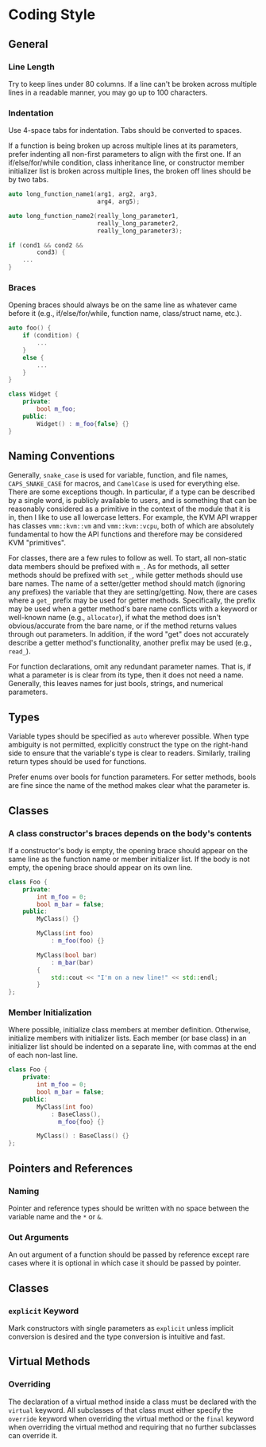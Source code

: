 # Coding Style



## General

### Line Length

Try to keep lines under 80 columns. If a line can't be broken across multiple
lines in a readable manner, you may go up to 100 characters.

### Indentation

Use 4-space tabs for indentation. Tabs should be converted to spaces.

If a function is being broken up across multiple lines at its parameters,
prefer indenting all non-first parameters to align with the first one. If an
if/else/for/while condition, class inheritance line, or constructor member
initializer list is broken across multiple lines, the broken off lines should
be by two tabs.

```cpp
auto long_function_name1(arg1, arg2, arg3,
                         arg4, arg5);

auto long_function_name2(really_long_parameter1,
                         really_long_parameter2,
                         really_long_parameter3);

if (cond1 && cond2 &&
        cond3) {
    ...
}
```

### Braces

Opening braces should always be on the same line as whatever came before it
(e.g., if/else/for/while, function name, class/struct name, etc.).

```cpp
auto foo() {
    if (condition) {
        ...
    }
    else {
        ...
    }
}

class Widget {
    private:
        bool m_foo;
    public:
        Widget() : m_foo{false} {}
}
```



## Naming Conventions

Generally, `snake_case` is used for variable, function, and file names,
`CAPS_SNAKE_CASE` for macros, and `CamelCase` is used for everything else.
There are some exceptions though. In particular, if a type can be described by
a single word, is publicly available to users, and is something that can be
reasonably considered as a primitive in the context of the module that it is
in, then I like to use all lowercase letters. For example, the KVM API wrapper
has classes `vmm::kvm::vm` and `vmm::kvm::vcpu`, both of which are absolutely
fundamental to how the API functions and therefore may be considered KVM
"primitives".

For classes, there are a few rules to follow as well. To start, all non-static
data members should be prefixed with `m_`. As for methods, all setter methods
should be prefixed with `set_`, while getter methods should use bare names.
The name of a setter/getter method should match (ignoring any prefixes) the
variable that they are setting/getting. Now, there are cases where a `get_`
prefix may be used for getter methods. Specifically, the prefix may be used
when a getter method's bare name conflicts with a keyword or well-known name
(e.g., `allocator`), if what the method does isn't obvious/accurate from the
bare name, or if the method returns values through out parameters. In addition,
if the word "get" does not accurately describe a getter method's functionality,
another prefix may be used (e.g., `read_`).

For function declarations, omit any redundant parameter names. That is, if what
a parameter is is clear from its type, then it does not need a name. Generally,
this leaves names for just bools, strings, and numerical parameters.



## Types

Variable types should be specified as `auto` wherever possible. When type
ambiguity is not permitted, explicitly construct the type on the right-hand
side to ensure that the variable's type is clear to readers. Similarly,
trailing return types should be used for functions.

Prefer enums over bools for function parameters. For setter methods, bools are
fine since the name of the method makes clear what the parameter is.



## Classes

### A class constructor's braces depends on the body's contents

If a constructor's body is empty, the opening brace should appear on the same
line as the function name or member initializer list. If the body is not
empty, the opening brace should appear on its own line.

```cpp
class Foo {
    private:
        int m_foo = 0;
        bool m_bar = false;
    public:
        MyClass() {}

        MyClass(int foo)
            : m_foo(foo) {}

        MyClass(bool bar)
            : m_bar(bar)
        {
            std::cout << "I'm on a new line!" << std::endl;
        }
};
```

### Member Initialization

Where possible, initialize class members at member definition. Otherwise,
initialize members with initializer lists. Each member (or base class) in an
initializer list should be indented on a separate line, with commas at the end
of each non-last line.

```cpp
class Foo {
    private:
        int m_foo = 0;
        bool m_bar = false;
    public:
        MyClass(int foo)
            : BaseClass(),
              m_foo{foo} {}

        MyClass() : BaseClass() {}
};
```



## Pointers and References

### Naming

Pointer and reference types should be written with no space between the
variable name and the `*` or `&`.

### Out Arguments

An out argument of a function should be passed by reference except rare cases
where it is optional in which case it should be passed by pointer.



## Classes

### `explicit` Keyword

Mark constructors with single parameters as `explicit` unless implicit
conversion is desired and the type conversion is intuitive and fast.



## Virtual Methods

### Overriding

The declaration of a virtual method inside a class must be declared with the
`virtual` keyword. All subclasses of that class must either specify the
`override` keyword when overriding the virtual method or the `final` keyword
when overriding the virtual method and requiring that no further subclasses can
override it.
